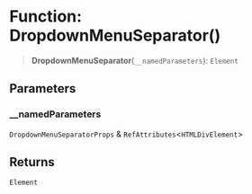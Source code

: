 # Function: DropdownMenuSeparator()

> **DropdownMenuSeparator**(`__namedParameters`): `Element`

## Parameters

### \_\_namedParameters

`DropdownMenuSeparatorProps` & `RefAttributes`\<`HTMLDivElement`\>

## Returns

`Element`
